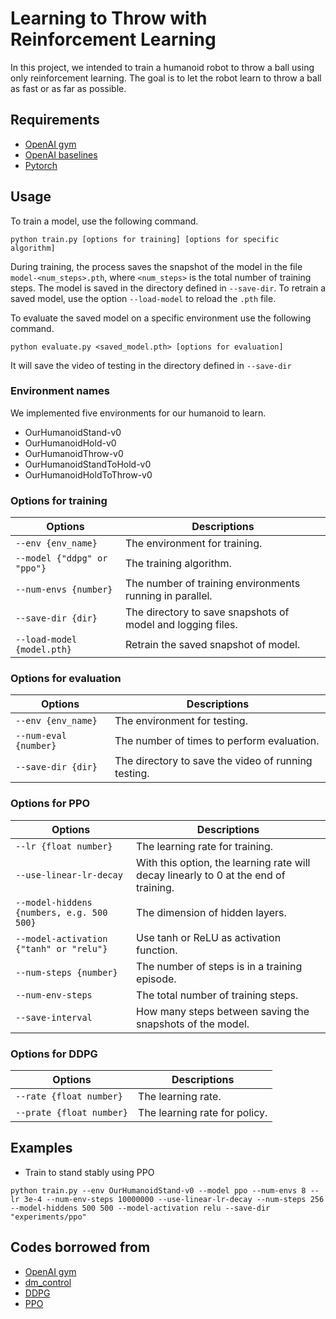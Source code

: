 # Learning to Throw with Reinforcement Learning
In this project, we intended to train a humanoid robot to throw a ball using only reinforcement learning. The goal is to let the robot learn to throw a ball as fast or as far as possible.

## Requirements
* [OpenAI gym](https://github.com/openai/gym)
* [OpenAI baselines](https://github.com/openai/baselines)
* [Pytorch](https://pytorch.org/)

## Usage
To train a model, use the following command.
```
python train.py [options for training] [options for specific algorithm]
```
During training, the process saves the snapshot of the model in the file `model-<num_steps>.pth`, where `<num_steps>` is the total number of training steps.  The model is saved in the directory defined in `--save-dir`. To retrain a saved model, use the option `--load-model` to reload the `.pth` file.


To evaluate the saved model on a specific environment use the following command.
```
python evaluate.py <saved_model.pth> [options for evaluation]
```
It will save the video of testing in the directory defined in `--save-dir`

### Environment names
We implemented five environments for our humanoid to learn.

* OurHumanoidStand-v0
* OurHumanoidHold-v0
* OurHumanoidThrow-v0
* OurHumanoidStandToHold-v0
* OurHumanoidHoldToThrow-v0
 
### Options for training
|Options | Descriptions |
|---|---|
|`--env {env_name}`| The environment for training.|
|`--model {"ddpg" or "ppo"}`| The training algorithm.|
|`--num-envs {number}`| The number of training environments running in parallel.|
|`--save-dir {dir}` | The directory to save snapshots of model and logging files.|
|`--load-model {model.pth}`| Retrain the saved snapshot of model.|

### Options for evaluation
|Options | Descriptions |
|---|---|
|`--env {env_name}`| The environment for testing.|
|`--num-eval {number}`| The number of times to perform evaluation.|
|`--save-dir {dir}` | The directory to save the video of running testing.|

### Options for PPO
|Options | Descriptions |
|---|---|
|`--lr {float number}`| The learning rate for training.|
|`--use-linear-lr-decay`| With this option, the learning rate will decay linearly to 0 at the end of training.|
|`--model-hiddens {numbers, e.g. 500 500}`| The dimension of hidden layers.|
|`--model-activation {"tanh" or "relu"}` | Use tanh or ReLU as activation function.|
|`--num-steps {number}`| The number of steps is in a training episode.|
|`--num-env-steps`|The total number of training steps.|
|`--save-interval`| How many steps between saving the snapshots of the model.|

### Options for DDPG
|Options| Descriptions|
|---|---|
|`--rate {float number}`| The learning rate.|
|`--prate {float number}`| The learning rate for policy.|

## Examples
* Train to stand stably using PPO
```
python train.py --env OurHumanoidStand-v0 --model ppo --num-envs 8 --lr 3e-4 --num-env-steps 10000000 --use-linear-lr-decay --num-steps 256 --model-hiddens 500 500 --model-activation relu --save-dir "experiments/ppo"
```


## Codes borrowed from
* [OpenAI gym](https://github.com/openai/gym)
* [dm_control](https://github.com/deepmind/dm_control)
* [DDPG](https://github.com/ghliu/pytorch-ddpg)
* [PPO](https://github.com/ikostrikov/pytorch-a2c-ppo-acktr-gail)
